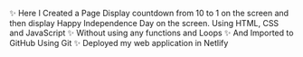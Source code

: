 ✨ Here I Created a Page Display countdown from 10 to 1 on the screen and then display Happy Independence Day on the screen. Using HTML, CSS and JavaScript
✨ Without using any functions and Loops
✨ And Imported to GitHub Using Git
✨ Deployed my web application in Netlify
